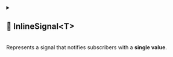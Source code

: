 
<details>
  <summary>
    <h2>🧩 InlineSignal&lt;T&gt;</h2>
    <br> Represents a signal that notifies subscribers with a <b>single value</b>.
  </summary>
- **Inheritance:** [IFunction&lt;R&gt;](IFunction.md), [IValue&lt;T&gt;](../Values/IValue.md)

```csharp
public class InlineSignal<T> : ISignal<T>
```

- **Description:** Represents a signal that notifies subscribers with a **single value**.
- **Type parameter:** `T` — the emitted value type.

---

### 🏗️ Constructors

#### `InlineSignal(Action<Action<T>>, Action<Action<T>>)`

```csharp
public InlineSignal(Action<Action<T>> subscribe, Action<Action<T>> unsubscribe)
```

- **Description:** Initializes a new instance with provided delegates.
- **Parameters:**
    - `subscribe` — Action handling subscription logic
    - `unsubscribe` — Action handling unsubscription logic
- **Throws:** `ArgumentNullException` if `subscribe` or `unsubscribe` is null.

---

### 🏹 Methods

#### `Subscribe(Action<T>)`

```csharp
public Subscription<T> Subscribe(Action<T> action)
```

- **Description:** Subscribes an action to be invoked whenever the signal is triggered.
- **Parameter:** `action` – The delegate to be called when the value changes.
- **Returns:** The active [subscription](../Signals/Subscription.md#subscriptiont) that can be used to dispose of it.

#### `Unsubscribe(Action<T>)`

```csharp
public void Unsubscribe(Action<T> action)
```

- **Description:** Removes a previously registered action so it will no longer be invoked when the signal is triggered.
- **Parameters:** `action` – The delegate to remove from the subscription list.

</details>
